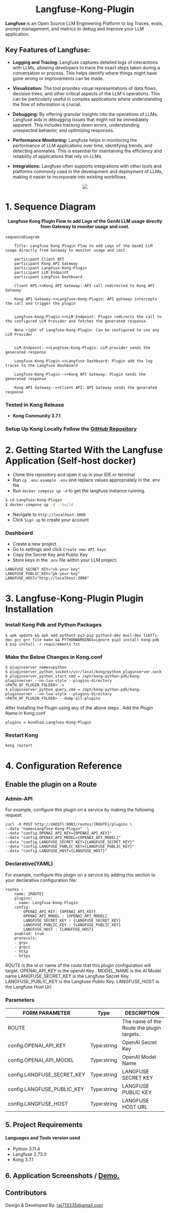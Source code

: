 <h1 align="center">Langfuse-Kong-Plugin</h1>

<strong> Langfuse </strong> is an Open Source LLM Engineering Platform to log
Traces, evals, prompt management, and metrics to debug and improve your LLM application.


## Key Features of Langfuse:
- <strong> Logging and Tracing: </strong> Langfuse captures detailed logs of interactions with LLMs, allowing developers to trace the exact steps taken during a conversation or process. This helps identify where things might have gone wrong or improvements can be made.

- <strong> Visualization:</strong> The tool provides visual representations of data flows, decision trees, and other critical aspects of the LLM's operations. This can be particularly useful in complex applications where understanding the flow of information is crucial.

- <strong> Debugging:</strong> By offering granular insights into the operations of LLMs, Langfuse aids in debugging issues that might not be immediately apparent. This includes tracking down errors, understanding unexpected behavior, and optimizing responses.

- <strong> Performance Monitoring:</strong> Langfuse helps in monitoring the performance of LLM applications over time, identifying trends, and detecting anomalies. This is essential for maintaining the efficiency and reliability of applications that rely on LLMs.

- <strong> Integrations:</strong> Langfuse often supports integrations with other tools and platforms commonly used in the development and deployment of LLMs, making it easier to incorporate into existing workflows.

<p align="center">
  <img src="data/Langfuse.png" />
</p> 

# 1. Sequence Diagram 

<h4 align="center">Langfuse Kong Plugin Flow to add Logs of the GenAI LLM usage directly from Gateway to monitor usage and cost.</h4>

``` mermaid
sequenceDiagram

    Title: Langfuse Kong Plugin Flow to add Logs of the GenAI LLM usage directly from Gateway to monitor usage and cost.  
    
    participant Client API
    participant Kong API Gateway
    participant Langfuse-Kong-Plugin
    participant LLM Endpoint
    participant Langfuse Dashboard
    
    Client API->>Kong API Gateway: API call redirected to Kong API Gateway 
    
    Kong API Gateway->>Langfuse-Kong-Plugin: API gateway intercepts the call and trigger the plugin  
    
    
    Langfuse-Kong-Plugin->>LLM Endpoint: Plugin redirects the call to the configured LLM Provider and fetches the generated response
    
    Note right of Langfuse-Kong-Plugin: Can be configured to use any LLM Provider

    
    LLM Endpoint-->>Langfuse-Kong-Plugin: LLM provider sends the generated response
    
    Langfuse-Kong-Plugin->>Langfuse Dashboard: Plugin add the log traces to the Langfuse Dashboard
    
    Langfuse-Kong-Plugin-->>Kong API Gateway: Plugin sends the generated response
    
    Kong API Gateway-->>Client API: API Gateway sends the generated response
```


### Tested in Kong Release

- <strong> Kong Community 3.7.1 </strong>

<h3> Setup Up Kong Locally Follow the <a href="https://github.com/raj713335/kong-gateway">GitHub Repository </a> </h3>


# 2. Getting Started With the Langfuse Application (Self-host docker)

- Clone this repository and open it up in your IDE or terminal
- Run `cp .env.example .env` and replace values appropriately in the .env file
- Run `docker compose up -d` to get the langfuse instance running.

```sh
$ cd Langfuse-Kong-Plugin
$ docker-compose up -d --build
```

- Navigate to `http://localhost:3000`
- Click `Sign up` to create your account


### Dashboard
- Create a new project
- Go to settings and click `Create new API keys`
- Copy the Secret Key and Public Key 
- Store keys in the `.env` file within your LLM project:


```
LANGFUSE_SECRET_KEY="sk-your-key"
LANGFUSE_PUBLIC_KEY="pk-your-key"
LANGFUSE_HOST="http://localhost:3000"
```


# 3.  Langfuse-Kong-Plugin Plugin Installation

### Install Kong Pdk and Python Packages 
```
$ apk update && apk add python3 py3-pip python3-dev musl-dev libffi-dev gcc g++ file make && PYTHONWARNINGS=ignore pip3 install kong-pdk
$ pip install -r requirements.txt
```

### Make the Below Changes in Kong.conf

```
$ pluginserver_names=python
$ pluginserver_python_socket=/usr/local/kong/python_pluginserver.sock
$ pluginserver_python_start_cmd = /opt/kong-python-pdk/kong-pluginserver --no-lua-style --plugins-directory <PATH_OF_PLUGIN_FOLDER> -v
$ pluginserver_python_query_cmd = /opt/kong-python-pdk/kong-pluginserver --no-lua-style --plugins-directory <PATH_OF_PLUGIN_FOLDER> --dump-all-plugins
```
After Installing the Plugin using any of the above steps . Add the Plugin Name in Kong.conf

```
plugins = bundled,Langfuse-Kong-Plugin
```
### Restart Kong

```
kong restart
```
# 4. Configuration Reference

## Enable the plugin on a Route

### Admin-API
For example, configure this plugin on a service by making the following request:
		
	curl -X POST http://{HOST}:8001/routes/{ROUTE}/plugins \
	--data "name=Langfuse-Kong-Plugin"  \
	--data "config.OPENAI_API_KEY={OPENAI_API_KEY}"
	--data "config.OPENAI_API_MODEL={OPENAI_API_MODEL}"
    --data "config.LANGFUSE_SECRET_KEY={LANGFUSE_SECRET_KEY}"
    --data "config.LANGFUSE_PUBLIC_KEY={LANGFUSE_PUBLIC_KEY}"
    --data "config.LANGFUSE_HOST={LANGFUSE_HOST}"

### Declarative(YAML)
For example, configure this plugin on a service by adding this section to your declarative configuration file:
			
	routes : 
        name: {ROUTE}
	    plugins:
	    - name: Langfuse-Kong-Plugin
	    config:
	        OPENAI_API_KEY: {OPENAI_API_KEY}
	        OPENAI_API_MODEL : {OPENAI_API_MODEL}
            LANGFUSE_SECRET_KEY : {LANGFUSE_SECRET_KEY}
            LANGFUSE_PUBLIC_KEY : {LANGFUSE_PUBLIC_KEY}
            LANGFUSE_HOST : {LANGFUSE_HOST}
	    enabled: true
	    protocols:
	    - grpc
	    - grpcs
	    - http
	    - https

ROUTE is the id or name of the route that this plugin configuration will target.
OPENAI_API_KEY is the openAI Key .
MODEL_NAME is the AI Model name
LANGFUSE_SECRET_KEY is the Langfuse Secret Key.
LANGFUSE_PUBLIC_KEY is the Langfuse Public Key.
LANGFUSE_HOST is the Langfuse Host Url.


### Parameters

| FORM PARAMETER               | Type         | DESCRIPTION                                |
|------------------------------|--------------|--------------------------------------------|
| ROUTE                        |              | The name of the Route  the plugin targets. |
| config.OPENAI_API_KEY        | Type:string  | OpenAI Secret Key                          |
| config.OPENAI_API_MODEL      | Type:string  | OpenAI Model Name                          |
| config.LANGFUSE_SECRET_KEY   | Type:string  | LANGFUSE SECRET KEY                        |
| config.LANGFUSE_PUBLIC_KEY   | Type:string  | LANGFUSE PUBLIC KEY                        |
| config.LANGFUSE_HOST         | Type:string  | LANGFUSE HOST URL                          |





## 5. Project Requirements

<h4>Languages and Tools version used</h4>
<ul>
    <li>Python 3.11.4</li>
    <li>Langfuse 2.73.0</li>
    <li>Kong 3.7.1</li>
</ul>



## 6. Application Screenshots / <a href="">Demo.</a>




## Contributors
Design & Developed By: raj713335@gmail.com
